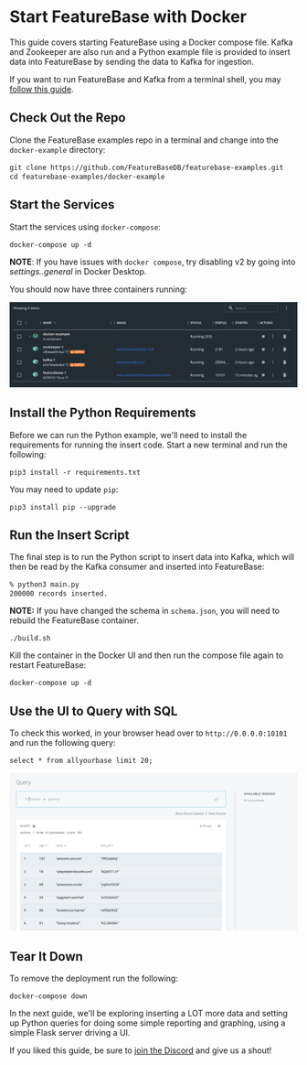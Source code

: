 # Start FeatureBase with Docker
This guide covers starting FeatureBase using a Docker compose file. Kafka and Zookeeper are also run and a Python example file is provided to insert data into FeatureBase by sending the data to Kafka for ingestion.

If you want to run FeatureBase and Kafka from a terminal shell, you may [follow this guide](https://github.com/FeatureBaseDB/featurebase-examples/tree/main/kafka-starter).

## Check Out the Repo
Clone the FeatureBase examples repo in a terminal and change into the `docker-example` directory:

```
git clone https://github.com/FeatureBaseDB/featurebase-examples.git
cd featurebase-examples/docker-example
```

## Start the Services
Start the services using `docker-compose`:

```
docker-compose up -d
```

**NOTE**: If you have issues with `docker compose`, try disabling v2 by going into *settings..general* in Docker Desktop.

You should now have three containers running:

![screenshot](docker.png)

## Install the Python Requirements
Before we can run the Python example, we'll need to install the requirements for running the insert code. Start a new terminal and run the following:

```
pip3 install -r requirements.txt
```

You may need to update `pip`:

```
pip3 install pip --upgrade
```

## Run the Insert Script
The final step is to run the Python script to insert data into Kafka, which will then be read by the Kafka consumer and inserted into FeatureBase:

```
% python3 main.py
200000 records inserted.
```

**NOTE:**
If you have changed the schema in `schema.json`, you will need to rebuild the FeatureBase container.

```
./build.sh
```

Kill the container in the Docker UI and then run the compose file again to restart FeatureBase:

```
docker-compose up -d
```

## Use the UI to Query with SQL
To check this worked, in your browser head over to `http://0.0.0.0:10101` and run the following query:

```
select * from allyourbase limit 20;
```

![ui](allyourbase.png)

## Tear It Down
To remove the deployment run the following:

```
docker-compose down 
```

In the next guide, we'll be exploring inserting a LOT more data and setting up Python queries for doing some simple reporting and graphing, using a simple Flask server driving a UI.

If you liked this guide, be sure to [join the Discord](https://discord.com/invite/bSBYjDbUUb) and give us a shout!


